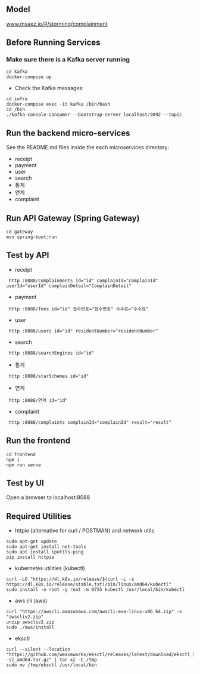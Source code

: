# 

## Model
www.msaez.io/#/storming/complainment

## Before Running Services
### Make sure there is a Kafka server running
```
cd kafka
docker-compose up
```
- Check the Kafka messages:
```
cd infra
docker-compose exec -it kafka /bin/bash
cd /bin
./kafka-console-consumer --bootstrap-server localhost:9092 --topic
```

## Run the backend micro-services
See the README.md files inside the each microservices directory:

- receipt
- payment
- user
- search
- 통계
- 연계
- complaint


## Run API Gateway (Spring Gateway)
```
cd gateway
mvn spring-boot:run
```

## Test by API
- receipt
```
 http :8088/complainments id="id" complainId="complainId" userId="userId" complainDetail="ComplainDetail" 
```
- payment
```
 http :8088/fees id="id" 접수번호="접수번호" 수수료="수수료" 
```
- user
```
 http :8088/users id="id" residentNumber="residentNumber" 
```
- search
```
 http :8088/searchEngines id="id" 
```
- 통계
```
 http :8088/starSchemes id="id" 
```
- 연계
```
 http :8088/연계 id="id" 
```
- complaint
```
 http :8088/complaints complainId="complainId" result="result" 
```


## Run the frontend
```
cd frontend
npm i
npm run serve
```

## Test by UI
Open a browser to localhost:8088

## Required Utilities

- httpie (alternative for curl / POSTMAN) and network utils
```
sudo apt-get update
sudo apt-get install net-tools
sudo apt install iputils-ping
pip install httpie
```

- kubernetes utilities (kubectl)
```
curl -LO "https://dl.k8s.io/release/$(curl -L -s https://dl.k8s.io/release/stable.txt)/bin/linux/amd64/kubectl"
sudo install -o root -g root -m 0755 kubectl /usr/local/bin/kubectl
```

- aws cli (aws)
```
curl "https://awscli.amazonaws.com/awscli-exe-linux-x86_64.zip" -o "awscliv2.zip"
unzip awscliv2.zip
sudo ./aws/install
```

- eksctl 
```
curl --silent --location "https://github.com/weaveworks/eksctl/releases/latest/download/eksctl_$(uname -s)_amd64.tar.gz" | tar xz -C /tmp
sudo mv /tmp/eksctl /usr/local/bin
```

